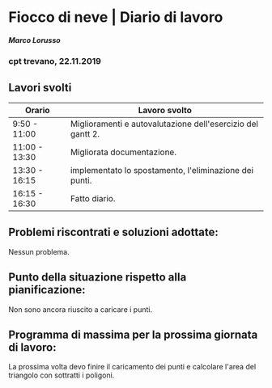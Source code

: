 

# Fiocco di neve | Diario di lavoro
##### Marco Lorusso
### cpt trevano, 22.11.2019

## Lavori svolti


|Orario        |Lavoro svolto                                                |
|--------------|-------------------------------------------------------------|
|9:50 - 11:00 |Miglioramenti e autovalutazione dell'esercizio del gantt 2.|
|11:00 - 13:30 |Migliorata documentazione.|
|13:30 - 16:15 |implementato lo spostamento, l'eliminazione dei punti.|
|16:15 - 16:30 |Fatto diario.                                                |

##  Problemi riscontrati e soluzioni adottate:
  Nessun problema.
##  Punto della situazione rispetto alla pianificazione:
  Non sono ancora riuscito a caricare i punti.
## Programma di massima per la prossima giornata di lavoro:
  La prossima volta devo finire il caricamento dei punti e calcolare l'area
  del triangolo con sottratti i poligoni.  
